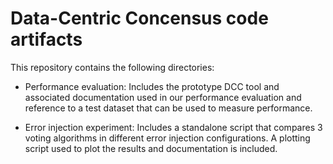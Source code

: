 # Data-Centric Concensus code artifacts

This repository contains the following directories:

- Performance evaluation: Includes the prototype DCC tool and associated documentation used in our performance evaluation and reference to a test dataset that can be used to measure performance.

- Error injection experiment: Includes a standalone script that compares 3 voting algorithms in different error injection configurations. A plotting script used to plot the results and documentation is included.
